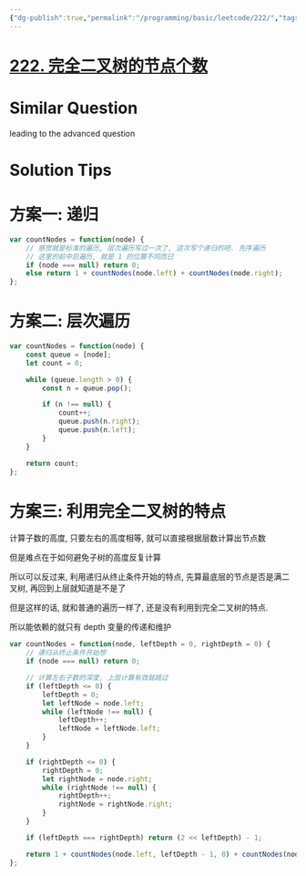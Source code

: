 ```yaml
---
{"dg-publish":true,"permalink":"/programming/basic/leetcode/222/","tags":["leetcode/tree/traversal/linear","leetcode/tree/traversal/sub-tree","leetcode/tree/complete"]}
---
```



# [222. 完全二叉树的节点个数](https://leetcode.cn/problems/count-complete-tree-nodes/)

# Similar Question

leading to the advanced question

# Solution Tips

# 方案一: 递归

```js
var countNodes = function(node) {
    // 感觉就是标准的遍历, 层次遍历写过一次了, 这次写个递归的吧. 先序遍历
    // 这里的前中后遍历, 就是 1 的位置不同而已
    if (node === null) return 0;
    else return 1 + countNodes(node.left) + countNodes(node.right);
};
```

# 方案二: 层次遍历

```js
var countNodes = function(node) {
    const queue = [node];
    let count = 0;

    while (queue.length > 0) {
        const n = queue.pop();

        if (n !== null) {
            count++;
            queue.push(n.right);
            queue.push(n.left);
        }
    }

    return count;
};
```

# 方案三: 利用完全二叉树的特点

计算子数的高度, 只要左右的高度相等, 就可以直接根据层数计算出节点数

但是难点在于如何避免子树的高度反复计算

所以可以反过来, 利用递归从终止条件开始的特点, 先算最底层的节点是否是满二叉树, 再回到上层就知道是不是了

但是这样的话, 就和普通的遍历一样了, 还是没有利用到完全二叉树的特点.

所以能依赖的就只有 depth 变量的传递和维护

```js
var countNodes = function(node, leftDepth = 0, rightDepth = 0) {
    // 递归从终止条件开始想
    if (node === null) return 0;

    // 计算左右子数的深度, 上层计算有效就跳过
    if (leftDepth <= 0) {
        leftDepth = 0;
        let leftNode = node.left;
        while (leftNode !== null) {
            leftDepth++;
            leftNode = leftNode.left;
        }
    }

    if (rightDepth <= 0) {
        rightDepth = 0;
        let rightNode = node.right;
        while (rightNode !== null) {
            rightDepth++;
            rightNode = rightNode.right;
        }
    }

    if (leftDepth === rightDepth) return (2 << leftDepth) - 1;

    return 1 + countNodes(node.left, leftDepth - 1, 0) + countNodes(node.right, 0, rightDepth - 1);
};
```
